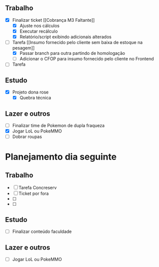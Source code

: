 ## Trabalho
- [x] Finalizar ticket [[Cobrança M3 Faltante]]
	- [x] Ajuste nos cálculos
	- [x] Executar recálculo
	- [x] Relatório/script exibindo adicionais alterados
- [ ] Tarefa [[Insumo fornecido pelo cliente sem baixa de estoque na pesagem]]
	- [x] Passar branch para outra partindo de homologação
	- [ ] Adicionar o CFOP para insumo fornecido pelo cliente no Frontend
- [ ] Tarefa 
## Estudo
- [x] Projeto dona rose
	- [x] Quebra técnica
## Lazer e outros
- [ ] Finalizar time de Pokemon de dupla fraqueza
- [x] Jogar LoL ou PokeMMO
- [ ] Dobrar roupas

# Planejamento dia seguinte
## Trabalho
- [ ] Tarefa Concreserv
- [ ] Ticket por fora
- [ ] 
- [ ] 
## Estudo
- [ ] Finalizar conteúdo faculdade

## Lazer e outros
- [ ] Jogar LoL ou PokeMMO

